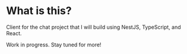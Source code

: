 # What is this?

Client for the chat project that I will build using NestJS, TypeScript, and React.

Work in progress. Stay tuned for more!
